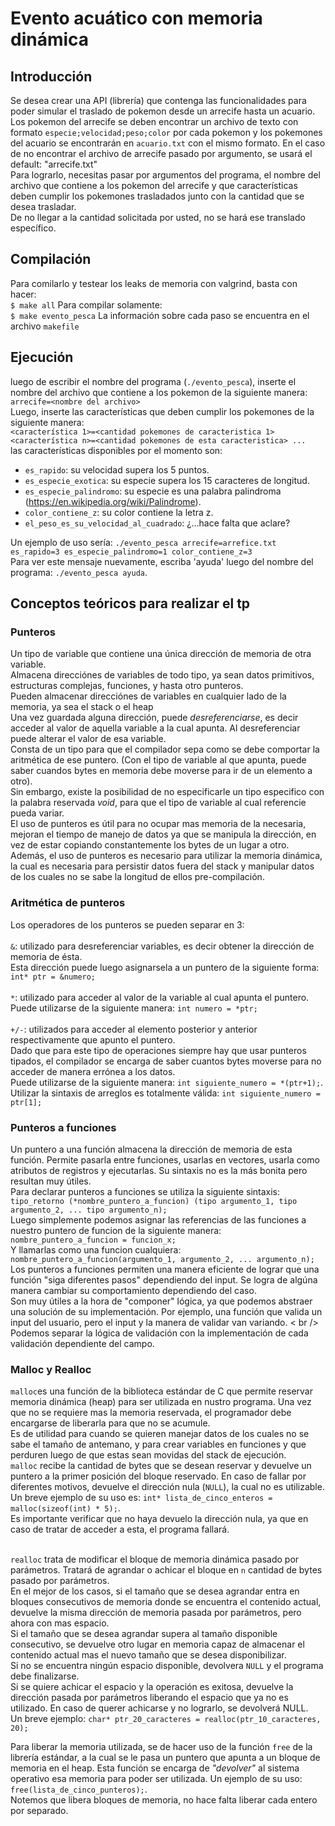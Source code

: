# Evento acuático con memoria dinámica

## Introducción

Se desea crear una API (librería) que contenga las funcionalidades para poder simular el traslado de pokemon desde un arrecife hasta un acuario.<br /> 
Los pokemon del arrecife se deben encontrar un archivo de texto con formato `especie;velocidad;peso;color` por cada pokemon y los pokemones del acuario se encontrarán en `acuario.txt` con el mismo formato. En el caso de no encontrar el archivo de arrecife pasado por argumento, se usará el default: "arrecife.txt"<br />
Para lograrlo, necesitas pasar por argumentos del programa, el nombre del archivo que contiene a los pokemon del arrecife y que características deben cumplir los pokemones trasladados junto con la cantidad que se desea trasladar.<br />
De no llegar a la cantidad solicitada por usted, no se hará ese translado específico.<br />

## Compilación

Para comilarlo y testear los leaks de memoria con valgrind, basta con hacer: <br/>
`$ make all`
Para compilar solamente: <br/>
`$ make evento_pesca`
La información sobre cada paso se encuentra en el archivo `makefile`<br/>

## Ejecución

luego de escribir el nombre del programa (`./evento_pesca`), inserte el nombre del archivo que contiene a los pokemon de la siguiente manera: <br/>
`arrecife=<nombre del archivo>` <br/>
Luego, inserte las características que deben cumplir los pokemones de la siguiente manera: <br/>
`<característica 1>=<cantidad pokemones de caracteristica 1> <característica n>=<cantidad pokemones de esta caracteristica> ...` <br/>
las características disponibles por el momento son: 
 - `es_rapido`: su velocidad supera los 5 puntos.
 - `es_especie_exotica`: su especie supera los 15 caracteres de longitud.
 - `es_especie_palindromo`: su especie es una palabra palindroma (https://en.wikipedia.org/wiki/Palindrome).
 - `color_contiene_z`: su color contiene la letra z.
 - `el_peso_es_su_velocidad_al_cuadrado`: ¿...hace falta que aclare?<br />
 
Un ejemplo de uso sería: `./evento_pesca arrecife=arrefice.txt es_rapido=3 es_especie_palindromo=1 color_contiene_z=3`<br />
Para ver este mensaje nuevamente, escriba 'ayuda' luego del nombre del programa: `./evento_pesca ayuda`.

## Conceptos teóricos para realizar el tp

### Punteros
  Un tipo de variable que contiene una única dirección de memoria de otra variable. <br />
  Almacena direcciónes de variables de todo tipo, ya sean datos primitivos, estructuras complejas, funciones, y hasta otro punteros. <br />
  Pueden almacenar direcciónes de variables en cualquier lado de la memoria, ya sea el stack o el heap <br />
  Una vez guardada alguna dirección, puede *desreferenciarse*, es decir acceder al valor de aquella variable a la cual apunta. Al desreferenciar puede alterar el valor de esa variable.<br />
  Consta de un tipo para que el compilador sepa como se debe comportar la aritmética de ese puntero. (Con el tipo de variable al que apunta, puede saber cuandos bytes en memoria debe moverse para ir de un elemento a otro).<br />
  Sin embargo, existe la posibilidad de no especificarle un tipo especifico con la palabra reservada *void*, para que el tipo de variable al cual referencie pueda variar.<br /> 
  El uso de punteros es útil para no ocupar mas memoria de la necesaria, mejoran el tiempo de manejo de datos ya que se manipula la dirección, en vez de estar copiando constantemente los bytes de un lugar a otro. <br />
  Además, el uso de punteros es necesario para utilizar la memoria dinámica, la cual es necesaria para persistir datos fuera del stack y manipular datos de los cuales no se sabe la longitud de ellos pre-compilación.<br />

### Aritmética de punteros

Los operadores de los punteros se pueden separar en 3: <br/><br/>
`&`: utilizado para desreferenciar variables, es decir obtener la dirección de memoria de ésta. <br/> Esta dirección puede luego asignarsela a un puntero de la siguiente forma: `int* ptr = &numero;` <br/><br/>
`*`: utilizado para acceder al valor de la variable al cual apunta el puntero. <br/> Puede utilizarse de la siguiente manera: `int numero = *ptr;` <br/><br/>
`+/-`: utilizados para acceder al elemento posterior y anterior respectivamente que apunto el puntero. <br/> Dado que para este tipo de operaciones siempre hay que usar punteros tipados, el compilador se encarga de saber cuantos bytes moverse para no acceder de manera errónea a los datos. <br/> Puede utilizarse de la siguiente manera: `int siguiente_numero = *(ptr+1);`. Utilizar la sintaxis de arreglos es totalmente válida: `int siguiente_numero = ptr[1];` <br/>

### Punteros a funciones

Un puntero a una función almacena la dirección de memoria de esta función. Permite pasarla entre funciones, usarlas en vectores, usarla como atributos de registros y ejecutarlas. Su sintaxis no es la más bonita pero resultan muy útiles. <br /> 
Para declarar punteros a funciones se utiliza la siguiente sintaxis: <br />
`tipo_retorno (*nombre_puntero_a_funcion) (tipo argumento_1, tipo argumento_2, ... tipo argumento_n);` <br />
Luego simplemente podemos asignar las referencias de las funciones a nuestro puntero de funcion de la siguiente manera: 
`nombre_puntero_a_funcion = funcion_x;`<br />
Y llamarlas como una funcion cualquiera: <br />
`nombre_puntero_a_funcion(argumento_1, argumento_2, ... argumento_n);`<br />
Los punteros a funciones permiten una manera eficiente de lograr que una función "siga diferentes pasos" dependiendo del input. Se logra de algúna manera cambiar su comportamiento dependiendo del caso. <br />
Son muy útiles a la hora de "componer" lógica, ya que podemos abstraer una solución de su implementación. Por ejemplo, una función que valida un input del usuario, pero el input y la manera de validar van variando. < br />
Podemos separar la lógica de validación con la implementación de cada validación dependiente del campo.

### Malloc y Realloc

`malloc`es una función de la biblioteca estándar de C que permite reservar memoria dinámica (heap) para ser utilizada en nustro programa. Una vez que no se requiere mas la memoria reservada, el programador debe encargarse de liberarla para que no se acumule.<br/>
Es de utilidad para cuando se quieren manejar datos de los cuales no se sabe el tamaño de antemano, y para crear variables en funciones y que perduren luego de que estas sean movidas del stack de ejecución. <br/>
`malloc` recibe la cantidad de bytes que se desean reservar y devuelve un puntero a la primer posición del bloque reservado. En caso de fallar por diferentes motivos, devuelve el dirección nula (`NULL`), la cual no es utilizable. <br/>
Un breve ejemplo de su uso es: `int* lista_de_cinco_enteros = malloc(sizeof(int) * 5);`. <br/>
Es importante verificar que no haya devuelo la dirección nula, ya que en caso de tratar de acceder a esta, el programa fallará. <br/><br/>

`realloc` trata de modificar el bloque de memoria dinámica pasado por parámetros. Tratará de agrandar o achicar el bloque en `n` cantidad de bytes pasado por parámetros. <br/>
En el mejor de los casos, si el tamaño que se desea agrandar entra en bloques consecutivos de memoria donde se encuentra el contenido actual, devuelve la misma dirección de memoria pasada por parámetros, pero ahora con mas espacio. <br/>
Si el tamaño que se desea agrandar supera al tamaño disponible consecutivo, se devuelve otro lugar en memoria capaz de almacenar el contenido actual mas el nuevo tamaño que se desea disponibilizar.  <br/>
Si no se encuentra ningún espacio disponible, devolvera `NULL` y el programa debe finalizarse. <br/>
Si se quiere achicar el espacio y la operación es exitosa, devuelve la dirección pasada por parámetros liberando el espacio que ya no es utilizado.
En caso de querer achicarse y no lograrlo, se devolverá NULL. <br/>
Un breve ejemplo: `char* ptr_20_caracteres = realloc(ptr_10_caracteres, 20);`<br/>

Para liberar la memoria utilizada, se de hacer uso de la función `free` de la librería estándar, a la cual se le pasa un puntero que apunta a un bloque de memoria en el heap. Esta función se encarga de *"devolver"* al sistema operativo esa memoria para poder ser utilizada. Un ejemplo de su uso: `free(lista_de_cinco_punteros);`.<br/> Notemos que libera bloques de memoria, no hace falta liberar cada entero por separado.

